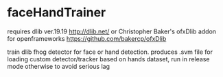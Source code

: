 # faceHandTrainer
requires dlib ver.19.19 http://dlib.net/ or Christopher Baker's ofxDlib addon for openframeworks https://github.com/bakercp/ofxDlib

train dlib fhog detector for face or hand detection. produces .svm file for loading custom detector/tracker based on hands dataset, run in release mode otherwise to avoid serious lag
